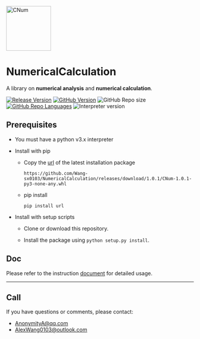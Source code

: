 <a href="https://github.com/Wang-sx0103/NumericalCalculation/"><img alt="CNum" src="./branding/logo/logomark/CNumlogo.svg" height="120"></a>

# **NumericalCalculation**

A library on **numerical analysis** and **numerical calculation**.

[![Release Version](https://img.shields.io/github/v/release/Wang-sx0103/NumericalCalculation?color=lightgrey&include_prereleases)](https://github.com/Wang-sx0103/NumericalCalculation/releases)
[![GitHub Version](https://img.shields.io/github/license/Wang-sx0103/NumericalCalculation)](LICENSE)
![GitHub Repo size](https://img.shields.io/github/repo-size/Wang-sx0103/NumericalCalculation)
[![GitHub Repo Languages](https://img.shields.io/github/languages/top/Wang-sx0103/NumericalCalculation?color=G)](https://github.com/Wang-sx0103/NumericalCalculation/search?l=python)
![Interpreter version](https://img.shields.io/badge/python-v3.x-red)

## Prerequisites

- You must have a python v3.x interpreter

- Install with pip
  - Copy the [url](https://github.com/Wang-sx0103/NumericalCalculation/releases) of the latest installation package 
    ```shell
    https://github.com/Wang-sx0103/NumericalCalculation/releases/download/1.0.1/CNum-1.0.1-py3-none-any.whl
    ```
  - pip install
    ```shell
    pip install url
    ```

- Install with setup scripts

  - Clone or download this repository.

  - Install the package using `python setup.py install`.

## Doc

Please refer to the instruction [document](https://github.com/Wang-sx0103/NumericalCalculation/blob/main/doc/CNum1.0.1.md) for detailed usage.  

---------

## Call

If you have questions or comments, please contact:

- AnonymityA@qq.com
- AlexWang0103@outlook.com
